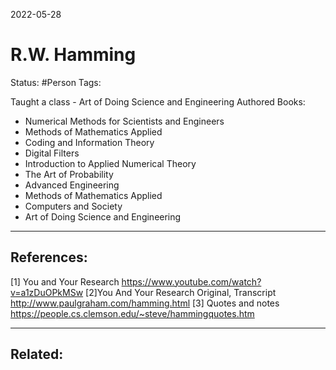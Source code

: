 2022-05-28
# R.W. Hamming
Status: #Person 
Tags:

Taught a class - Art of Doing Science and Engineering
Authored Books:
- Numerical Methods for Scientists and Engineers
- Methods of Mathematics Applied
- Coding and Information Theory
- Digital Filters
- Introduction to Applied Numerical Theory
- The Art of Probability
- Advanced Engineering
- Methods of Mathematics Applied
- Computers and Society
- Art of Doing Science and Engineering





---
## References:
[1] You and Your Research https://www.youtube.com/watch?v=a1zDuOPkMSw
[2]You And Your Research Original, Transcript http://www.paulgraham.com/hamming.html
[3] Quotes and notes https://people.cs.clemson.edu/~steve/hammingquotes.htm

---
## Related:
